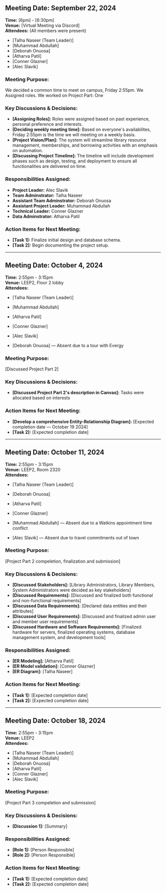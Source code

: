 ## Meeting Date: September 22, 2024
**Time:** [6pm] - [6:30pm]  
**Venue:** [Virtual Meeting via Discord]  
**Attendees:**  (All members were present)
- [Talha Naseer (Team Leader)]
- [Muhammad Abdullah]
- [Deborah Onuosa]
- [Atharva Patil]
- [Conner Glazner]
- [Alec Slavik]  

### Meeting Purpose:
We decided a common time to meet on campus, Friday 2:55pm.
We Assigned roles.
We worked on Project Part: One


### Key Discussions & Decisions:
- **[Assigning Roles]:** Roles were assigned based on past experience, personal preference and interests. 
- **[Deciding weekly meeting time]:** Based on everyone's availabilites, Friday 2:55pm is the time we will meeting on a weekly basis. 
- **[Project Vision/Plan]:** The system will streamline library resource management, memberships, and borrowing activities with an emphasis on automation.
- **[Discussing Project Timeline]:** The timeline will include development phases such as design, testing, and deployment to ensure all functionalities are delivered on time.


### Responsibilities Assigned:
- **Project Leader:** Alec Slavik
- **Team Adminstrator:** Talha Naseer
- **Assistant Team Adminstrator:** Deborah Onuosa
- **Assistant Project Leader:** Muhammad Abdullah
- **Technical Leader:** Conner Glazner
- **Data Adminstrator:** Atharva Patil


### Action Items for Next Meeting:
- **[Task 1]:** Finalize initial design and database schema.
- **[Task 2]:** Begin documenting the project setup.

---

## Meeting Date: October 4, 2024
**Time:** 2:55pm - 3:15pm  
**Venue:** LEEP2, Floor 2 lobby   
**Attendees:**  
- [Talha Naseer (Team Leader)]
- [Muhammad Abdullah]
- [Atharva Patil]
- [Conner Glazner]
- [Alec Slavik]

- [Deborah Onuosa] — Absent due to a tour with Evergy 

### Meeting Purpose:
[Discussed Project Part 2]

### Key Discussions & Decisions:
- **[Discussed Project Part 2's description in Canvas]:** Tasks were allocated based on interests



### Action Items for Next Meeting:
- **[Develop a comprehensive Entity-Relationship Diagram]:** [Expected completion date — October 19 2024]
- **[Task 2]:** [Expected completion date]

---

## Meeting Date: October 11, 2024
**Time:** 2:55pm - 3:15pm  
**Venue:** LEEP2, Room 2320   
**Attendees:**  
- [Talha Naseer (Team Leader)]
- [Deborah Onuosa]
- [Atharva Patil]
- [Conner Glazner]

- [Muhammad Abdullah] — Absent due to a Watkins appointment time conflict
- [Alec Slavik] — Absent due to travel commitments out of town


### Meeting Purpose:
[Project Part 2 compeletion, finalization and submission]

### Key Discussions & Decisions:
- **[Discussed Stakeholders]:** [Library Administrators, Library Members, System Administrators were decided as key stakeholders]
- **[Discussed Requirements]:** [Discussed and finalized both functional and non-functional requirements]
- **[Discussed Data Requirements]:** [Declared data entities and their attributes]
- **[Discussed User Requirements]:** [Discussed and finalized admin user and member user requirements]
- **[Discussed Hardware and Software Requirements]:** [Finalized hardware for servers, finalized operating systems, database management system, and development tools]


### Responsibilities Assigned:
- **[ER Modeling]:** [Atharva Patil]  
- **[ER Model validation]:** [Conner Glazner]
- **[ER Diagram]:** [Talha Naseer]
  


### Action Items for Next Meeting:
- **[Task 1]:** [Expected completion date]
- **[Task 2]:** [Expected completion date]

---

## Meeting Date: October 18, 2024
**Time:** 2:55pm - 3:15pm  
**Venue:** LEEP2   
**Attendees:**  
- [Talha Naseer (Team Leader)]
- [Muhammad Abdullah]
- [Deborah Onuosa]
- [Atharva Patil]
- [Conner Glazner]
- [Alec Slavik]


### Meeting Purpose:
[Project Part 3 compeletion and submission]

### Key Discussions & Decisions:
- **[Discussion 1]:** [Summary]


### Responsibilities Assigned:
- **[Role 1]:** [Person Responsible]  
- **[Role 2]:** [Person Responsible]  


### Action Items for Next Meeting:
- **[Task 1]:** [Expected completion date]
- **[Task 2]:** [Expected completion date]
